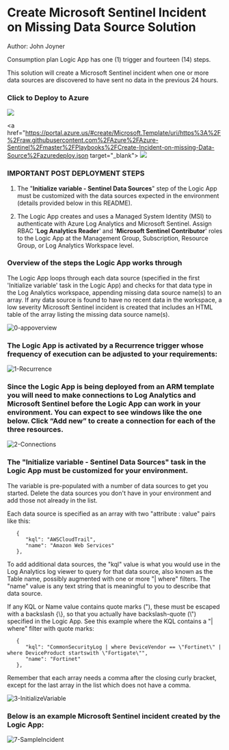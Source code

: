 # Create Microsoft Sentinel Incident on Missing Data Source Solution
Author: John Joyner

Consumption plan Logic App has one (1) trigger and fourteen (14) steps.

This solution will create a Microsoft Sentinel incident when one or more data sources are discovered to have sent no data in the previous 24 hours.

### Click to Deploy to Azure

<a href="https://portal.azure.com/#create/Microsoft.Template/uri/https%3A%2F%2Fraw.githubusercontent.com%2Fjohn-joyner%2FPlaybooks%2Fmain%2FCreate-Incident-on-missing-Data-Source%2Fazuredeploy.json" target="_blank">
     <img src="https://aka.ms/deploytoazurebutton"/>
</a>

<a href="https://portal.azure.us/#create/Microsoft.Template/uri/https%3A%2F%2Fraw.githubusercontent.com%2FAzure%2FAzure-Sentinel%2Fmaster%2FPlaybooks%2FCreate-Incident-on-missing-Data-Source%2Fazuredeploy.json target="_blank">
<img src="https://raw.githubusercontent.com/Azure/azure-quickstart-templates/master/1-CONTRIBUTION-GUIDE/images/deploytoazuregov.png"/>
</a>

### IMPORTANT POST DEPLOYMENT STEPS

1. The "<b>Initialize variable - Sentinel Data Sources</b>" step of the Logic App must be customized with the data sources expected in the environment (details provided below in this README).

2. The Logic App creates and uses a Managed System Identity (MSI) to authenticate with Azure Log Analytics and Microsoft Sentinel. Assign RBAC '<b>Log Analytics Reader</b>' and '<b>Microsoft Sentinel Contributor</b>' roles to the Logic App at the Management Group, Subscription, Resource Group, or Log Analytics Workspace level.

### Overview of the steps the Logic App works through 

The Logic App loops through each data source (specified in the first 'Initialize variable' task in the Logic App) and checks for that data type in the Log Analytics workspace, appending missing data source name(s) to an array. If any data source is found to have no recent data in the workspace, a low severity Microsoft Sentinel incident is created that includes an HTML table of the array listing the missing data source name(s).

![0-appoverview](../Create-Incident-on-missing-Data-Source/images/0-appoverview.png)

### The Logic App is activated by a Recurrence trigger whose frequency of execution can be adjusted to your requirements:

![1-Recurrence](../Create-Incident-on-missing-Data-Source/images/1-Recurrence.png)

### Since the Logic App is being deployed from an ARM template you will need to make connections to Log Analytics and Microsoft Sentinel before the Logic App can work in your environment. You can expect to see windows like the one below. Click “Add new” to create a connection for each of the three resources. 

 ![2-Connections](../Create-Incident-on-missing-Data-Source/images/2-Connections.png)

### The "Initialize variable - Sentinel Data Sources" task in the Logic App must be customized for your environment.

The variable is pre-populated with a number of data sources to get you started. Delete the data sources you don't have in your environment and add those not already in the list.

Each data source is specified as an array with two "attribute : value" pairs like this:

```
   {
      "kql": "AWSCloudTrail",
      "name": "Amazon Web Services"
   },
```
To add additional data sources, the "kql" value is what you would use in the Log Analytics log viewer to query for that data source, also known as the Table name, possibly augmented with one or more "| where" filters. The "name" value is any text string that is meaningful to you to describe that data source.

If any KQL or Name value contains quote marks ("), these must be escaped with a backslash {\\}, so that you actually have backslash-quote (\\") specified in the Logic App. See this example where the KQL contains a "| where" filter with quote marks:

```
   {
      "kql": "CommonSecurityLog | where DeviceVendor == \"Fortinet\" | where DeviceProduct startswith \"Fortigate\"",
      "name": "Fortinet"
   },
```

Remember that each array needs a comma after the closing curly bracket, except for the last array in the list which does not have a comma.

  ![3-InitializeVariable](../Create-Incident-on-missing-Data-Source/images/3-InitializeVariable.png)

### Below is an example Microsoft Sentinel incident created by the Logic App:

   ![7-SampleIncident](../Create-Incident-on-missing-Data-Source/images/7-SampleIncident.png)



